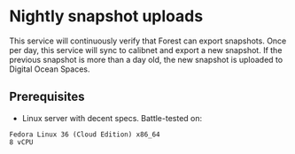 # Nightly snapshot uploads

This service will continuously verify that Forest can export snapshots. Once per
day, this service will sync to calibnet and export a new snapshot. If the
previous snapshot is more than a day old, the new snapshot is uploaded to
Digital Ocean Spaces.

## Prerequisites
* Linux server with decent specs. Battle-tested on:
```
Fedora Linux 36 (Cloud Edition) x86_64
8 vCPU